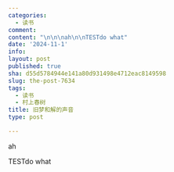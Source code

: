 ```yaml
---
categories:
  - 读书
comment: 
content: "\n\n\nah\n\nTESTdo what"
date: '2024-11-1'
info: 
layout: post
published: true
sha: d55d5784944e141a80d931498e4712eac8149598
slug: the-post-7634
tags:
  - 读书
  - 村上春树
title: 旧梦和解的声音
type: post

---
```




ah

TESTdo what